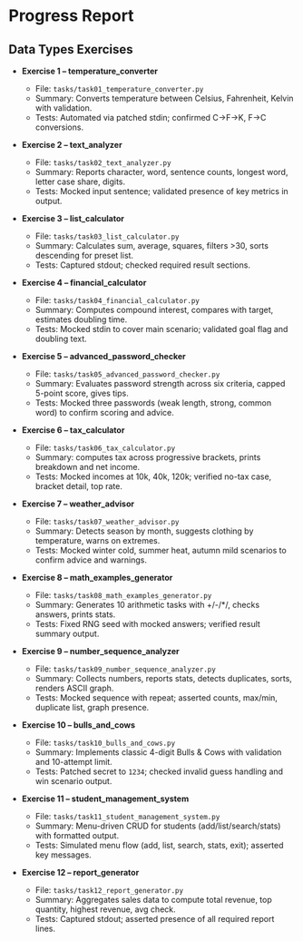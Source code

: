 # Progress Report

## Data Types Exercises

- **Exercise 1 – temperature_converter**
  - File: `tasks/task01_temperature_converter.py`
  - Summary: Converts temperature between Celsius, Fahrenheit, Kelvin with validation.
  - Tests: Automated via patched stdin; confirmed C→F→K, F→C conversions.

- **Exercise 2 – text_analyzer**
  - File: `tasks/task02_text_analyzer.py`
  - Summary: Reports character, word, sentence counts, longest word, letter case share, digits.
  - Tests: Mocked input sentence; validated presence of key metrics in output.

- **Exercise 3 – list_calculator**
  - File: `tasks/task03_list_calculator.py`
  - Summary: Calculates sum, average, squares, filters >30, sorts descending for preset list.
  - Tests: Captured stdout; checked required result sections.

- **Exercise 4 – financial_calculator**
  - File: `tasks/task04_financial_calculator.py`
  - Summary: Computes compound interest, compares with target, estimates doubling time.
  - Tests: Mocked stdin to cover main scenario; validated goal flag and doubling text.

- **Exercise 5 – advanced_password_checker**
  - File: `tasks/task05_advanced_password_checker.py`
  - Summary: Evaluates password strength across six criteria, capped 5-point score, gives tips.
  - Tests: Mocked three passwords (weak length, strong, common word) to confirm scoring and advice.

- **Exercise 6 – tax_calculator**
  - File: `tasks/task06_tax_calculator.py`
  - Summary: computes tax across progressive brackets, prints breakdown and net income.
  - Tests: Mocked incomes at 10k, 40k, 120k; verified no-tax case, bracket detail, top rate.

- **Exercise 7 – weather_advisor**
  - File: `tasks/task07_weather_advisor.py`
  - Summary: Detects season by month, suggests clothing by temperature, warns on extremes.
  - Tests: Mocked winter cold, summer heat, autumn mild scenarios to confirm advice and warnings.

- **Exercise 8 – math_examples_generator**
  - File: `tasks/task08_math_examples_generator.py`
  - Summary: Generates 10 arithmetic tasks with +/-/*/, checks answers, prints stats.
  - Tests: Fixed RNG seed with mocked answers; verified result summary output.

- **Exercise 9 – number_sequence_analyzer**
  - File: `tasks/task09_number_sequence_analyzer.py`
  - Summary: Collects numbers, reports stats, detects duplicates, sorts, renders ASCII graph.
  - Tests: Mocked sequence with repeat; asserted counts, max/min, duplicate list, graph presence.

- **Exercise 10 – bulls_and_cows**
  - File: `tasks/task10_bulls_and_cows.py`
  - Summary: Implements classic 4-digit Bulls & Cows with validation and 10-attempt limit.
  - Tests: Patched secret to `1234`; checked invalid guess handling and win scenario output.

- **Exercise 11 – student_management_system**
  - File: `tasks/task11_student_management_system.py`
  - Summary: Menu-driven CRUD for students (add/list/search/stats) with formatted output.
  - Tests: Simulated menu flow (add, list, search, stats, exit); asserted key messages.

- **Exercise 12 – report_generator**
  - File: `tasks/task12_report_generator.py`
  - Summary: Aggregates sales data to compute total revenue, top quantity, highest revenue, avg check.
  - Tests: Captured stdout; asserted presence of all required report lines.
